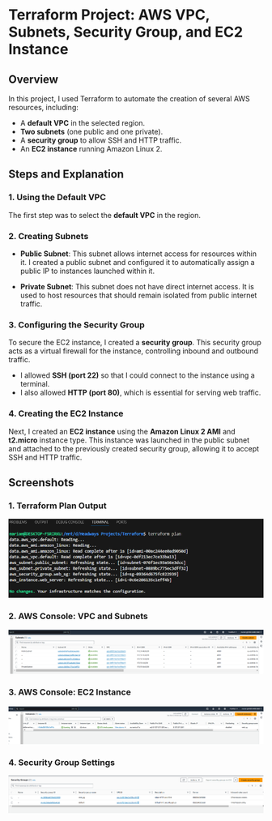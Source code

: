 # Terraform Project: AWS VPC, Subnets, Security Group, and EC2 Instance

## Overview

In this project, I used Terraform to automate the creation of several AWS resources, including:
- A **default VPC** in the selected region.
- **Two subnets** (one public and one private).
- A **security group** to allow SSH and HTTP traffic.
- An **EC2 instance** running Amazon Linux 2.


## Steps and Explanation

### 1. **Using the Default VPC**
The first step was to select the **default VPC** in the region. 

### 2. **Creating Subnets**
- **Public Subnet**: This subnet allows internet access for resources within it. I created a public subnet and configured it to automatically assign a public IP to instances launched within it.
  
- **Private Subnet**: This subnet does not have direct internet access. It is used to host resources that should remain isolated from public internet traffic.

### 3. **Configuring the Security Group**
To secure the EC2 instance, I created a **security group**. This security group acts as a virtual firewall for the instance, controlling inbound and outbound traffic.
- I allowed **SSH (port 22)** so that I could connect to the instance using a terminal.
- I also allowed **HTTP (port 80)**, which is essential for serving web traffic.

### 4. **Creating the EC2 Instance**
Next, I created an **EC2 instance** using the **Amazon Linux 2 AMI** and **t2.micro** instance type. This instance was launched in the public subnet and attached to the previously created security group, allowing it to accept SSH and HTTP traffic.

## Screenshots

### 1. **Terraform Plan Output**
![Terraform Plan Output](images\plan.png)
### 2. **AWS Console: VPC and Subnets**
![AWS Console VPC and Subnets](images\subnets.png)

### 3. **AWS Console: EC2 Instance**
![AWS Console EC2](images\ec2.png)

### 4. **Security Group Settings**
![AWS Console Security Group](images\sg.png)


